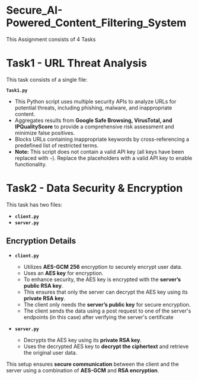 # Secure_AI-Powered_Content_Filtering_System
This Assignment consists of 4 Tasks

# Task1 - URL Threat Analysis
This task consists of a single file:  

**`Task1.py`**  
- This Python script uses multiple security APIs to analyze URLs for potential threats, including phishing, malware, and inappropriate content.  
- Aggregates results from **Google Safe Browsing, VirusTotal, and IPQualityScore** to provide a comprehensive risk assessment and minimize false positives.  
- Blocks URLs containing inappropriate keywords by cross-referencing a predefined list of restricted terms.  
- **Note:** This script does not contain a valid API key (all keys have been replaced with `~`). Replace the placeholders with a valid API key to enable functionality.  


# Task2 - Data Security & Encryption
This task has two files:  

- **`client.py`**  
- **`server.py`**  

## Encryption Details  

- **`client.py`**  
  - Utilizes **AES-GCM 256** encryption to securely encrypt user data.  
  - Uses an **AES key** for encryption.  
  - To enhance security, the AES key is encrypted with the **server’s public RSA key**.  
  - This ensures that only the server can decrypt the AES key using its **private RSA key**.  
  - The client only needs the **server’s public key** for secure encryption.
  - The client sends the  data using a post request to one of the server's endpoints (in this case) after verifying the server's certificate 

- **`server.py`**  
  - Decrypts the AES key using its **private RSA key**.  
  - Uses the decrypted AES key to **decrypt the ciphertext** and retrieve the original user data.  

This setup ensures **secure communication** between the client and the server using a combination of **AES-GCM** and **RSA encryption**.  
